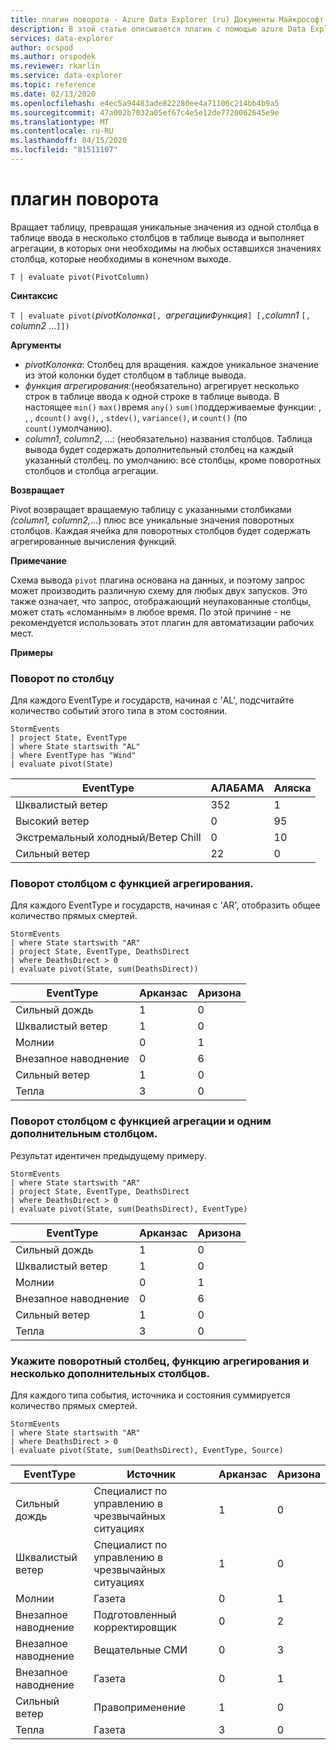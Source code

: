 ```yaml
---
title: плагин поворота - Azure Data Explorer (ru) Документы Майкрософт
description: В этой статье описывается плагин с помощью azure Data Explorer.
services: data-explorer
author: orspod
ms.author: orspodek
ms.reviewer: rkarlin
ms.service: data-explorer
ms.topic: reference
ms.date: 02/13/2020
ms.openlocfilehash: e4ec5a94483ade822280ee4a71106c214bb4b9a5
ms.sourcegitcommit: 47a002b7032a05ef67c4e5e12de7720062645e9e
ms.translationtype: MT
ms.contentlocale: ru-RU
ms.lasthandoff: 04/15/2020
ms.locfileid: "81511107"
---
```

# <a name="pivot-plugin"></a>плагин поворота

Вращает таблицу, превращая уникальные значения из одной столбца в таблице ввода в несколько столбцов в таблице вывода и выполняет агрегации, в которых они необходимы на любых оставшихся значениях столбца, которые необходимы в конечном выходе.

```kusto
T | evaluate pivot(PivotColumn)
```

**Синтаксис**

`T | evaluate pivot(`*pivotКолонка*`[, `*агрегацииФункция*`] [,`*column1* `[,` *column2* ...`]])`

**Аргументы**

* *pivotКолонка*: Столбец для вращения. каждое уникальное значение из этой колонки будет столбцом в таблице вывода.
* *функция агрегирования:*(необязательно) агрегирует несколько строк в таблице ввода к одной строке в таблице вывода. В настоящее `min()` `max()`время `any()` `sum()`поддерживаемые функции: , , , `dcount()` `avg()`, , `stdev()`, `variance()`, и `count()` (по `count()`умолчанию).
* *column1*, *column2*, ...: (необязательно) названия столбцов. Таблица вывода будет содержать дополнительный столбец на каждый указанный столбец. по умолчанию: все столбцы, кроме поворотных столбцов и столбца агрегации.

**Возвращает**

Pivot возвращает вращаемую таблицу с указанными столбиками *(column1,* *column2,*...) плюс все уникальные значения поворотных столбцов. Каждая ячейка для поворотных столбцов будет содержать агрегированные вычисления функций.

**Примечание**

Схема вывода `pivot` плагина основана на данных, и поэтому запрос может производить различную схему для любых двух запусков. Это также означает, что запрос, отображающий неупакованные столбцы, может стать «сломанным» в любое время. По этой причине - не рекомендуется использовать этот плагин для автоматизации рабочих мест.

**Примеры**

### <a name="pivot-by-a-column"></a>Поворот по столбцу

Для каждого EventType и государств, начиная с 'AL', подсчитайте количество событий этого типа в этом состоянии.

```kusto
StormEvents
| project State, EventType 
| where State startswith "AL" 
| where EventType has "Wind" 
| evaluate pivot(State)
```

|EventType|АЛАБАМА|Аляска|
|---|---|---|
|Шквалистый ветер|352|1|
|Высокий ветер|0|95|
|Экстремальный холодный/Ветер Chill|0|10|
|Сильный ветер|22|0|


### <a name="pivot-by-a-column-with-aggregation-function"></a>Поворот столбцом с функцией агрегирования.

Для каждого EventType и государств, начиная с 'AR', отобразить общее количество прямых смертей.

```kusto
StormEvents 
| where State startswith "AR" 
| project State, EventType, DeathsDirect 
| where DeathsDirect > 0
| evaluate pivot(State, sum(DeathsDirect))
```

|EventType|Арканзас|Аризона|
|---|---|---|
|Сильный дождь|1|0|
|Шквалистый ветер|1|0|
|Молнии|0|1|
|Внезапное наводнение|0|6|
|Сильный ветер|1|0|
|Тепла|3|0|


### <a name="pivot-by-a-column-with-aggregation-function-and-a-single-additional-column"></a>Поворот столбцом с функцией агрегации и одним дополнительным столбцом.

Результат идентичен предыдущему примеру.

```kusto
StormEvents 
| where State startswith "AR" 
| project State, EventType, DeathsDirect 
| where DeathsDirect > 0
| evaluate pivot(State, sum(DeathsDirect), EventType)
```

|EventType|Арканзас|Аризона|
|---|---|---|
|Сильный дождь|1|0|
|Шквалистый ветер|1|0|
|Молнии|0|1|
|Внезапное наводнение|0|6|
|Сильный ветер|1|0|
|Тепла|3|0|


### <a name="specify-the-pivoted-column-aggregation-function-and-multiple-additional-columns"></a>Укажите поворотный столбец, функцию агрегирования и несколько дополнительных столбцов.

Для каждого типа события, источника и состояния суммируется количество прямых смертей.

```kusto
StormEvents 
| where State startswith "AR" 
| where DeathsDirect > 0
| evaluate pivot(State, sum(DeathsDirect), EventType, Source)
```

|EventType|Источник|Арканзас|Аризона|
|---|---|---|---|
|Сильный дождь|Специалист по управлению в чрезвычайных ситуациях|1|0|
|Шквалистый ветер|Специалист по управлению в чрезвычайных ситуациях|1|0|
|Молнии|Газета|0|1|
|Внезапное наводнение|Подготовленный корректировщик|0|2|
|Внезапное наводнение|Вещательные СМИ|0|3|
|Внезапное наводнение|Газета|0|1|
|Сильный ветер|Правоприменение|1|0|
|Тепла|Газета|3|0|